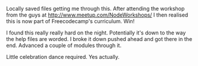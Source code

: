 Locally saved files getting me through this. After attending the workshop from the guys at http://www.meetup.com/NodeWorkshops/ I then realised this is now part of Freecodecamp's curriculum. Win!

I found this really really hard on the night. Potentially it's down to the way the help files are worded. I broke it down pushed ahead and got there in the end. Advanced a couple of modules through it.

Little celebration dance required. Yes actually.

